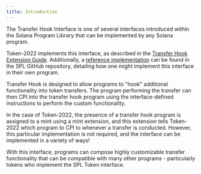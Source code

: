 ```yaml
---
title: Introduction
---
```


The Transfer Hook Interface is one of several interfaces introduced within the
Solana Program Library that can be implemented by any Solana program.

Token-2022 implements this interface, as described in the [Transfer Hook
Extension Guide](../../token-2022/extensions#transfer-hook). Additionally, a
[reference
implementation](https://github.com/solana-labs/solana-program-library/tree/master/token/transfer-hook/example)
can be found in the SPL GitHub repository, detailing
how one might implement this interface in their own program.

Transfer Hook is designed to allow programs to "hook" additional functionality
into token transfers. The program performing the transfer can then CPI into the
transfer hook program using the interface-defined instructions to perform the
custom functionality.

In the case of Token-2022, the presence of a transfer hook program is assigned
to a mint using a mint extension, and this extension tells Token-2022 which
program to CPI to whenever a transfer is conducted. However, this particular
implementation is not required, and the interface can be implemented in a
variety of ways!

With this interface, programs can compose highly customizable transfer
functionality that can be compatible with many other programs - particularly
tokens who implement the SPL Token interface.
